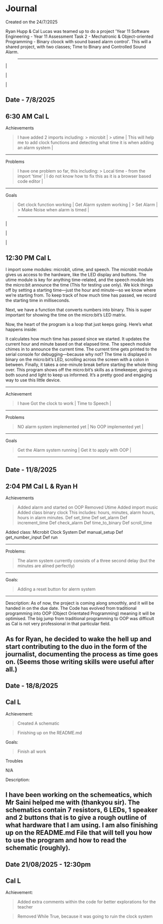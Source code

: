 
# Journal

Created on the 24/7/2025 





Ryan Hupp & Cal Lucas was teamed up to do a project 'Year 11 Software Engineering - Year 11 Assessment Task 2 - Mechatronic & Object-oriented Programming - Binary cloock with sound based alarm control'. This will a shared project, with two classes; Time to Binary and Controlled Sound Alarm.

>-------------------------------------------------------------
|

|

|

Date - 7/8/2025
-------
6:30 AM
Cal L
-------



Achievements
> I have added 2 imports including:
    > microbit |
    > utime |
> This will help me to add clock functions and detecting what time it is when adding an alarm system |

-------------------------------------------------------------

Problems
> I have one problem so far, this including: 
    > Local time - from the import 'time' |
> I do not know how to fix this as it is a browser based code editor |

-------------------------------------------------------------

Goals
> Get clock function working |
> Get Alarm system working |
    > Set Alarm |
    > Make Noise when alarm is timed |

>-------------------------------------------------------------

|

|

|

12:30 PM
Cal L 
-------

I import some modules: microbit, utime, and speech. The microbit module gives us access to the hardware, like the LED display and buttons. The utime module is key for anything time-related, and the speech module lets the micro:bit announce the time (This for testing use only). We kick things off by setting a starting time—just the hour and minute—so we know where we’re starting from. To keep track of how much time has passed, we record the starting time in milliseconds.

Next, we have a function that converts numbers into binary. This is super important for showing the time on the micro:bit’s LED matrix.

Now, the heart of the program is a loop that just keeps going. Here’s what happens inside:

It calculates how much time has passed since we started.
It updates the current hour and minute based on that elapsed time.
The speech module chimes in to announce the current time.
The current time gets printed to the serial console for debugging—because why not?
The time is displayed in binary on the micro:bit’s LED, scrolling across the screen with a colon in between.
Finally, it takes a one-minute break before starting the whole thing over.
This program shows off the micro:bit’s skills as a timekeeper, giving us both sound and light to keep us informed. It’s a pretty good and engaging way to use this little device.

-------------------------------------------------------------

Achievement 
>I have Got the clock to work |
> Time to Speech |

-------------------------------------------------------------

Problems
> NO alarm system implemented yet |
> No OOP implemented yet |

-------------------------------------------------------------
Goals
> Get the Alarm system running |
> Get it to apply with OOP |

>-------------------------------------------------------------
Date - 11/8/2025
-----
2:04 PM
Cal L & Ryan H
-----
Achievements
> Added alarm and started on OOP
> Removed Utime
> Added import music
> Added class binary clock
    This includes: hours, minutes, alarm hours, hours in alarm minutes.
    Def set_time
    Def set_alarm
    Def increment_time
    Def check_alarm
    Def time_to_binary
    Def scroll_time

Added class: Microbit Clock System
    Def manual_setup
    Def get_number_input
    Def run

-------------------------------------------------------------

Problems:
> The alarm system currently consists of a three second delay (but the minutes are alined perfectly)

-------------------------------------------------------------

Goals:
> Adding a reset button for alerm system

-------------------------------------------------------------

Description:
As of now, the project is coming along smoothly, and it will be handed in on the due date. The Code has evolved from traditional programming into OOP (Object Orientated Programming) meaning it will be optimised.
The big jump from traditional programming to OOP was difficult as Cal is not very professional in that particular field.

As for Ryan, he decided to wake the hell up and start contributing to the duo in the form of the journalist, documenting the process as time goes on. (Seems those writing skills were useful after all.)
-----------

Date - 18/8/2025
---
Cal L
---

Achievement:
> Created A schematic

> Finishing up on the README.md

Goals:
> Finish all work


Troubles

N/A

Description:

I have been working on the schemeatics, which Mr Saini helped me with (thankyou sir). The schematics contain 7 resistors, 6 LEDs, 1 speaker and 2 buttons that is to give a rough outline of what hardware that I am using.
I am also finishing up on the README.md File that will tell you how to use the program and how to read the schematic (roughly).
----

Date 21/08/2025 - 12:30pm
---
Cal L
---

Achievement:
> Added extra comments within the code for better explorations for the teacher

> Removed While True, because it was going to ruin the clock system